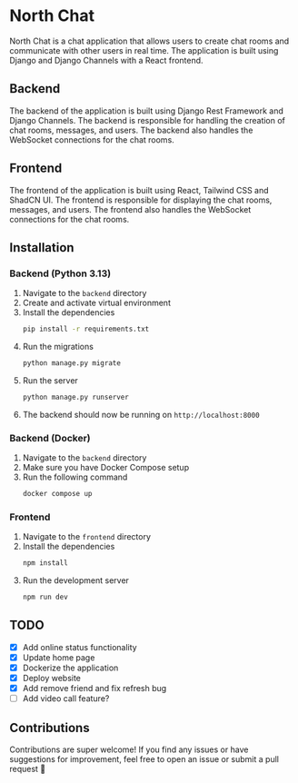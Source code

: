 # North Chat

North Chat is a chat application that allows users to create chat rooms and communicate with other users in real time. The application is built using Django and Django Channels with a React frontend.

## Backend

The backend of the application is built using Django Rest Framework and Django Channels. The backend is responsible for handling the creation of chat rooms, messages, and users. The backend also handles the WebSocket connections for the chat rooms.

## Frontend

The frontend of the application is built using React, Tailwind CSS and ShadCN UI. The frontend is responsible for displaying the chat rooms, messages, and users. The frontend also handles the WebSocket connections for the chat rooms.

## Installation

### Backend (Python 3.13)

1. Navigate to the `backend` directory
2. Create and activate virtual environment
3. Install the dependencies
   ```bash
   pip install -r requirements.txt
   ```
4. Run the migrations
   ```bash
   python manage.py migrate
   ```
5. Run the server
   ```bash
   python manage.py runserver
   ```
6. The backend should now be running on `http://localhost:8000`

### Backend (Docker)

1. Navigate to the `backend` directory
2. Make sure you have Docker Compose setup
3. Run the following command
   ```bash
   docker compose up
   ```

### Frontend

1. Navigate to the `frontend` directory
2. Install the dependencies
   ```bash
   npm install
   ```
3. Run the development server
   ```bash
   npm run dev
   ```

## TODO

- [x] Add online status functionality
- [x] Update home page
- [x] Dockerize the application
- [x] Deploy website
- [x] Add remove friend and fix refresh bug
- [ ] Add video call feature?

## Contributions

Contributions are super welcome! If you find any issues or have suggestions for improvement, feel free to open an issue or submit a pull request 🤗
